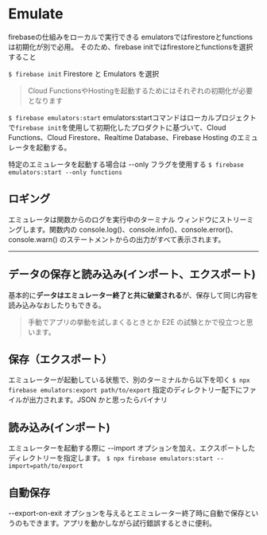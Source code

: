 # Emulate

firebaseの仕組みをローカルで実行できる
emulatorsではfirestoreとfunctionsは初期化が別で必用。
そのため、firebase initではfirestoreとfunctionsを選択すること

`$ firebase init`
Firestore と Emulators を選択

>Cloud FunctionsやHostingを起動するためにはそれぞれの初期化が必要となります

`$ firebase emulators:start`
emulators:startコマンドはローカルプロジェクトで`firebase init`を使用して初期化したプロダクトに基づいて、Cloud Functions、Cloud Firestore、Realtime Database、Firebase Hosting のエミュレータを起動する。

特定のエミュレータを起動する場合は --only フラグを使用する
`$ firebase emulators:start --only functions`

## ロギング

エミュレータは関数からのログを実行中のターミナル ウィンドウにストリーミングします。関数内の console.log()、console.info()、console.error()、console.warn() のステートメントからの出力がすべて表示されます。

---

## データの保存と読み込み(インポート、エクスポート)

基本的に**データはエミュレーター終了と共に破棄される**が、保存して同じ内容を読み込みなおしたりもできる。
>手動でアプリの挙動を試しまくるときとか E2E の試験とかで役立つと思います。

## 保存（エクスポート）

エミュレーターが起動している状態で、別のターミナルから以下を叩く
`$ npx firebase emulators:export path/to/export`
指定のディレクトリー配下にファイルが出力されます。JSON かと思ったらバイナリ

## 読み込み(インポート)

エミュレーターを起動する際に --import オプションを加え、エクスポートしたディレクトリーを指定します。
`$ npx firebase emulators:start --import=path/to/export`

## 自動保存

--export-on-exit オプションを与えるとエミュレーター終了時に自動で保存というのもできます。アプリを動かしながら試行錯誤するときに便利。


